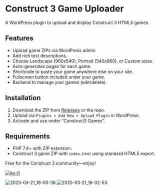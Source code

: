 # Construct 3 Game Uploader
A WordPress plugin to upload and display Construct 3 HTML5 games.

## Features
- Upload game ZIPs via WordPress admin.
- Add rich text descriptions.
- Choose Landscape (960x540), Portrait (540x960), or Custom sizes.
- Auto-generates pages for each game.
- Shortcode to paste your game anywhere else on your site.
- Fullscreen button included under your game.
- Backend to manage your games (edit/delete).
  

## Installation
1. Download the ZIP from [Releases](#) or the repo.
2. Upload via `Plugins > Add New > Upload Plugin` in WordPress.
3. Activate and use under “Construct3 Games”.

## Requirements
- PHP 7.4+ with ZIP extension.
- Construct 3 game ZIP with `index.html` using standard HTML5 export.

Free for the Construct 3 community—enjoy!

[![ko-fi](https://ko-fi.com/img/githubbutton_sm.svg)](https://ko-fi.com/C0C21CA9XG)

![2025-03-21_18-00-38](https://github.com/user-attachments/assets/ff497da9-c268-4f67-858a-0be046f94493) 
![2025-03-21_18-02-53](https://github.com/user-attachments/assets/1f078ac8-3228-416b-9c5a-970008ccd2e7)

